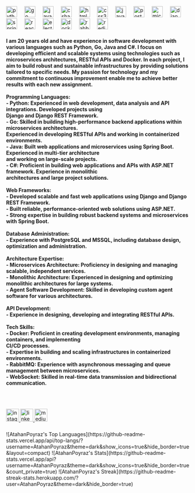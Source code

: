 ###

<div align="left">
  <img src="https://cdn.jsdelivr.net/gh/devicons/devicon/icons/python/python-original.svg" height="30" alt="python logo"  />
  <img width="12" />
  <img src="https://cdn.jsdelivr.net/gh/devicons/devicon/icons/go/go-original.svg" height="30" alt="go logo"  />
  <img width="12" />
  <img src="https://cdn.jsdelivr.net/gh/devicons/devicon/icons/java/java-original.svg" height="30" alt="java logo"  />
  <img width="12" />
  <img src="https://cdn.jsdelivr.net/gh/devicons/devicon/icons/csharp/csharp-original.svg" height="30" alt="csharp logo"  />
  <img width="12" />
  <img src="https://cdn.jsdelivr.net/gh/devicons/devicon/icons/html5/html5-original.svg" height="30" alt="html5 logo"  />
  <img width="12" />
  <img src="https://cdn.jsdelivr.net/gh/devicons/devicon/icons/css3/css3-original.svg" height="30" alt="css3 logo"  />
  <img width="12" />
  <img src="https://cdn.jsdelivr.net/gh/devicons/devicon/icons/javascript/javascript-original.svg" height="30" alt="javascript logo"  />
  <img width="12" />
  <img src="https://cdn.jsdelivr.net/gh/devicons/devicon/icons/postgresql/postgresql-original.svg" height="30" alt="postgresql logo"  />
  <img width="12" />
  <img src="https://cdn.jsdelivr.net/gh/devicons/devicon/icons/microsoftsqlserver/microsoftsqlserver-plain.svg" height="30" alt="microsoftsqlserver logo"  />
  <img width="12" />
  <img src="https://cdn.jsdelivr.net/gh/devicons/devicon/icons/django/django-plain.svg" height="30" alt="django logo"  />
  <img width="12" />
  <img src="https://cdn.jsdelivr.net/gh/devicons/devicon/icons/spring/spring-original.svg" height="30" alt="spring logo"  />
  <img width="12" />
  <img src="https://cdn.jsdelivr.net/gh/devicons/devicon/icons/react/react-original.svg" height="30" alt="react logo"  />
  <img width="12" />
  <img src="https://cdn.jsdelivr.net/gh/devicons/devicon/icons/electron/electron-original.svg" height="30" alt="electron logo"  />
  <img width="12" />
  <img src="https://cdn.jsdelivr.net/gh/devicons/devicon/icons/docker/docker-original.svg" height="30" alt="docker logo"  />
  <img width="12" />
  <img src="https://cdn.simpleicons.org/rabbitmq/FF6600" height="30" alt="rabbitmq logo"  />
  <img width="12" />
  <img src="https://cdn.jsdelivr.net/gh/devicons/devicon/icons/redis/redis-original.svg" height="30" alt="redis logo"  />
</div>

<h4 align="left">I am 20 years old and have experience in software development with various languages such as Python, Go, Java and C#. I focus on developing efficient and scalable systems using technologies such as microservices architectures, RESTful APIs and Docker. In each project, I aim to build robust and sustainable infrastructures by providing solutions tailored to specific needs. My passion for technology and my commitment to continuous improvement enable me to achieve better results with each new assignment.<br><br>Programming Languages:<br>- Python: Experienced in web development, data analysis and API integrations. Developed projects using <br> Django and Django REST Framework.<br>- Go: Skilled in building high-performance backend applications within microservices architectures. <br> Experienced in developing RESTful APIs and working in containerized environments.<br>- Java: Built web applications and microservices using Spring Boot. Experienced in multi-tier architecture <br> and working on large-scale projects.<br>- C#: Proficient in building web applications and APIs with ASP.NET framework. Experience in monolithic <br> architectures and large project solutions.<br><br>Web Frameworks:<br>- Developed scalable and fast web applications using Django and Django REST Framework.<br>- Built reliable, performance-oriented web solutions using ASP.NET.<br>- Strong expertise in building robust backend systems and microservices with Spring Boot.<br><br>Database Administration:<br>- Experience with PostgreSQL and MSSQL, including database design, optimization and administration.<br><br>Architecture Expertise:<br>- Microservices Architecture: Proficiency in designing and managing scalable, independent services.<br>- Monolithic Architecture: Experienced in designing and optimizing monolithic architectures for large systems.<br>- Agent Software Development: Skilled in developing custom agent software for various architectures.<br><br>API Development:<br>- Experience in designing, developing and integrating RESTful APIs.<br><br>Tech Skills:<br>- Docker: Proficient in creating development environments, managing containers, and implementing <br> CI/CD processes.<br>- Expertise in building and scaling infrastructures in containerized environments.<br>- RabbitMQ: Experience with asynchronous messaging and queue management between microservices.<br>- WebSocket: Skilled in real-time data transmission and bidirectional communication.</h4>

###

<br clear="both">

###

<div align="left">
  <a href="https://www.instagram.com/atahan_pyrz/" target="_blank">
    <img src="https://img.shields.io/static/v1?message=Instagram&logo=instagram&label=&color=E4405F&logoColor=white&labelColor=&style=for-the-badge" height="35" alt="instagram logo"  />
  </a>
  <a href="https://www.linkedin.com/in/atahan-poyraz-5042252a4/" target="_blank">
    <img src="https://img.shields.io/static/v1?message=LinkedIn&logo=linkedin&label=&color=0077B5&logoColor=white&labelColor=&style=for-the-badge" height="35" alt="linkedin logo"  />
  </a>
  <a href="https://medium.com/@atahanpoyraz" target="_blank">
    <img src="https://img.shields.io/static/v1?message=Medium&logo=medium&label=&color=12100E&logoColor=white&labelColor=&style=for-the-badge" height="35" alt="medium logo"  />
  </a>
</div>

###

<div>
  ![AtahanPoyraz's Top Languages](https://github-readme-stats.vercel.app/api/top-langs/?username=AtahanPoyraz&theme=dark&show_icons=true&hide_border=true&layout=compact)
  ![AtahanPoyraz's Stats](https://github-readme-stats.vercel.app/api?username=AtahanPoyraz&theme=dark&show_icons=true&hide_border=true&count_private=true)
  ![AtahanPoyraz's Streak](https://github-readme-streak-stats.herokuapp.com/?user=AtahanPoyraz&theme=dark&hide_border=true)
</div>
<br clear="both">

###
